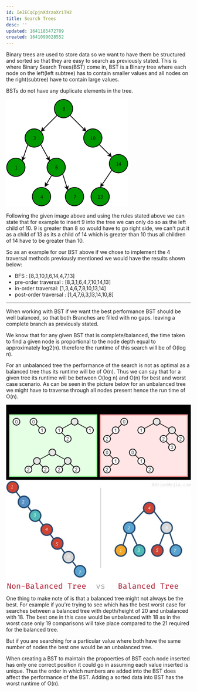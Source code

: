 ```yaml
---
id: IeIECqCpjnXdzzoXriTH2
title: Search Trees
desc: ''
updated: 1641185472709
created: 1641099028552
---
```


Binary trees are used to store data so we want to have them be structured and sorted so that they are easy to search as previously stated. This is where Binary Search Trees(BST) come in, BST is a Binary tree where each node on the left(left subtree) has to contain smaller values and all nodes on the right(subtree) have to contain large values.

BSTs do not have any duplicate elements in the tree.

![](/assets/images/2022-01-02-23-49-00.png)

Following the given image above and using the rules stated above we can state that for example to insert 9 into the tree we can only do so as the left child of 10. 9 is greater than 8 so would have to go right side, we can't put it as a child of 13 as its a child of 14 which is greater than 10 thus all children of 14 have to be greater than 10.

So as an example for our BST above if we chose to implement the 4 traversal methods previously mentioned we would have the results shown below:

- BFS : [8,3,10,1,6,14,4,7,13]
- pre-order traversal : [8,3,1,6,4,7,10,14,13]
- in-order traversal: [1,3,4,6,7,8,10,13,14]
- post-order traversal : [1,4,7,6,3,13,14,10,8]

---

When working with BST if we want the best performance BST should be well balanced, so that both Branches are filled with no gaps. leaving a complete branch as previously stated.

We know that for any given BST that is complete/balanced, the time taken to find a given node is proportional to the node depth equal to approximately log2(n). therefore the runtime of this search will be of O(log n).

For an unbalanced tree the performance of the search is not as optimal as a balanced tree thus its runtime will be of O(n). Thus we can say that for a given tree its runtime will be between O(log n) and O(n) for best and worst case scenario. As can be seen in the picture below for an unbalanced tree we might have to traverse through all nodes present hence the run time of O(n).

![](/assets/images/2022-01-02-23-49-55.png)
![](/assets/images/2022-01-02-23-50-55.png)

One thing to make note of is that a balanced tree might not always be the best. For example if you're trying to see which has the best worst case for searches between a balanced tree with depth/height of 20 and unbalanced with 18. The best one in this case would be unbalanced with 18 as in the worst case only 19 comparisons will take place compared to the 21 required for the balanced tree.

But if you are searching for a particular value where both have the same number of nodes the best one would be an unbalanced tree.

When creating a BST to maintain the propoerties of BST each node inserted has only one correct position it could go in assuming each value inserted is unique. Thus the order in which numbers are added into the BST does affect the performance of the BST. Adding a sorted data into BST has the worst runtime of O(n).
